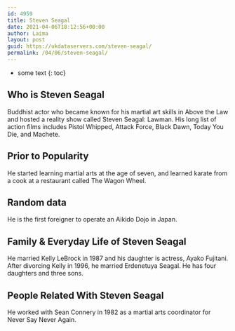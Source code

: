 ```yaml
---
id: 4959
title: Steven Seagal
date: 2021-04-06T18:12:56+00:00
author: Laima
layout: post
guid: https://ukdataservers.com/steven-seagal/
permalink: /04/06/steven-seagal/
---
```


* some text
{: toc}


## Who is Steven Seagal
                  
                  
                  
Buddhist actor who became known for his martial art skills in Above the Law and hosted a reality show called Steven Seagal: Lawman. His long list of action films includes Pistol Whipped, Attack Force, Black Dawn, Today You Die, and Machete.
                  
              
            
              
            
                
                
                
## Prior to Popularity
                  
                  
                  
He started learning martial arts at the age of seven, and learned karate from a cook at a restaurant called The Wagon Wheel.
                  
              
            
              
            
                
                
                
## Random data
                  
                  
                  
He is the first foreigner to operate an Aikido Dojo in Japan.
                  
              
            
              
            
                
                
                
## Family & Everyday Life of Steven Seagal
                  
                  
                  
He married Kelly LeBrock in 1987 and his daughter is actress, Ayako Fujitani. After divorcing Kelly in 1996, he married Erdenetuya Seagal. He has four daughters and three sons.
                  
              
            
              
            
                
                
                
## People Related With Steven Seagal
                  
                  
                  
He worked with Sean Connery in 1982 as a martial arts coordinator for Never Say Never Again.
                  
              
            
              
            
                
              
            
              
              
            
            
              
            
          
          
          